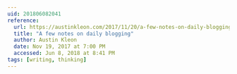 ```yaml
---
uid: 201806082041
reference: 
  url: https://austinkleon.com/2017/11/20/a-few-notes-on-daily-blogging/
  title: "A few notes on daily blogging"
  author: Austin Kleon
  date: Nov 19, 2017 at 7:00 PM
  accessed: Jun 8, 2018 at 8:41 PM
tags: [writing, thinking]
---
```

